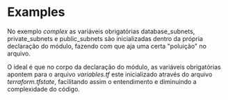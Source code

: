 # Examples

No exemplo _complex_ as variáveis obrigatórias database_subnets, private_subnets e public_subnets são inicializadas dentro da própria declaração do módulo, fazendo com que aja uma certa "poluição" no arquivo.

O ideal é que no corpo da declaração do módulo, as variáveis obrigatórias apontem para o arquivo _variables.tf_ este inicializado através do arquivo _terraform.tfstate_, facilitando assim o entendimento e diminuindo a complexidade do código.
